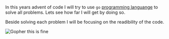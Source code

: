 In this years advent of code I will try to use `go` [programming languange](https://go.dev) to solve all problems. Lets see how far I will get by doing so.

Beside solving each problem I will be focusing on the readibility of the code.

![Gopher this is fine](https://raw.githubusercontent.com/MariaLetta/free-gophers-pack/master/illustrations/png/2.png)
